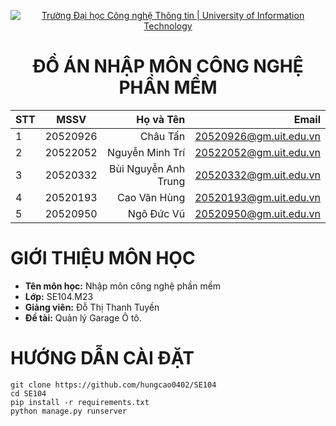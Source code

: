<!-- Banner -->
<p align="center">
  <a href="https://www.uit.edu.vn/" title="Trường Đại học Công nghệ Thông tin" style="border: none;">
    <img src="https://i.imgur.com/WmMnSRt.png" alt="Trường Đại học Công nghệ Thông tin | University of Information Technology">
  </a>
</p>

<h1 align="center"><b>ĐỒ ÁN NHẬP MÔN CÔNG NGHỆ PHẦN MỀM</b></h1>
	
| STT    | MSSV          | Họ và Tên              | Email                   |
| ------ |:-------------:| ----------------------:|------------------------:|
| 1      | 20520926      | Châu Tấn               |20520926@gm.uit.edu.vn   |
| 2      | 20522052      | Nguyễn Minh Trí        |20522052@gm.uit.edu.vn   |
| 3      | 20520332      | Bùi Nguyễn Anh Trung   |20520332@gm.uit.edu.vn   |
| 4      | 20520193      | Cao Văn Hùng           |20520193@gm.uit.edu.vn   |
| 5      | 20520950      | Ngô Đức Vũ             |20520950@gm.uit.edu.vn   |

# GIỚI THIỆU MÔN HỌC

* **Tên môn học:** Nhập môn công nghệ phần mềm
* **Lớp:**  SE104.M23
* **Giảng viên:** Đỗ Thị Thanh Tuyền
* **Đề tài:** Quản lý Garage Ô tô.

# HƯỚNG DẪN CÀI ĐẶT
```
git clone https://github.com/hungcao0402/SE104
cd SE104
pip install -r requirements.txt
python manage.py runserver
```


